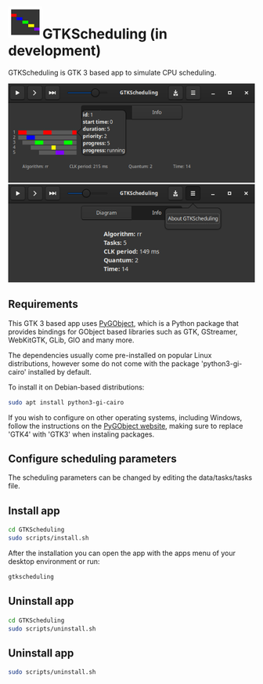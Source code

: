 <img height="64" src="data/icons/icon.png" align="left"/>

# GTKScheduling (in development)

GTKScheduling is GTK 3 based app to simulate CPU scheduling.

<p align="center" width="100%">
<img src="data/imgs/diagram.png">
<img src="data/imgs/info.png">
</p>

## Requirements
This GTK 3 based app uses [PyGObject](https://pygobject.gnome.org/), which is a Python package that provides bindings for GObject based libraries such as GTK, GStreamer, WebKitGTK, GLib, GIO and many more.

The dependencies usually come pre-installed on popular Linux distributions, however some do not come with the package 'python3-gi-cairo' installed by default.

To install it on Debian-based distributions:
```sh
sudo apt install python3-gi-cairo
```

If you wish to configure on other operating systems, including Windows, follow the instructions on the [PyGObject website](https://pygobject.gnome.org/getting_started.html), making sure to replace 'GTK4' with 'GTK3' when instaling packages.

## Configure scheduling parameters
The scheduling parameters can be changed by editing the data/tasks/tasks file.

## Install app
```sh
cd GTKScheduling
sudo scripts/install.sh
```
After the installation you can open the app with the apps menu of your desktop environment or run:
```sh
gtkscheduling
```

## Uninstall app
```sh
cd GTKScheduling
sudo scripts/uninstall.sh
```

## Uninstall app
```sh
sudo scripts/uninstall.sh
```
